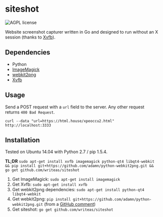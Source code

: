 siteshot
========
![AGPL license](https://img.shields.io/github/license/writeas/siteshot.svg)

Website screenshot capturer written in Go and designed to run without an X session (thanks to [Xvfb](http://www.x.org/archive/X11R7.6/doc/man/man1/Xvfb.1.xhtml)).

## Dependencies

* Python
* [ImageMagick](http://www.imagemagick.org/)
* [webkit2png](https://github.com/adamn/python-webkit2png)
* [Xvfb](http://www.x.org/archive/X11R7.6/doc/man/man1/Xvfb.1.xhtml)

## Usage

Send a POST request with a `url` field to the server. Any other request returns `400 Bad Request`.

`curl --data "url=https://html.house/xpeoccu2.html" http://localhost:3333`

## Installation

Tested on Ubuntu 14.04 with Python 2.7 / pip 1.5.4.

**TL;DR** `sudo apt-get install xvfb imagemagick python-qt4 libqt4-webkit && pip install git+https://github.com/adamn/python-webkit2png.git && go get github.com/writeas/siteshot`

1. Get ImageMagick: `sudo apt-get install imagemagick`
2. Get Xvfb: `sudo apt-get install xvfb`
3. Get webkit2png dependencies: `sudo apt-get install python-qt4 libqt4-webkit`
4. Get webkit2png: `pip install git+https://github.com/adamn/python-webkit2png.git` (from a [GitHub comment](https://github.com/adamn/python-webkit2png/issues/55#issuecomment-150974776))
5. Get siteshot: `go get github.com/writeas/siteshot`
